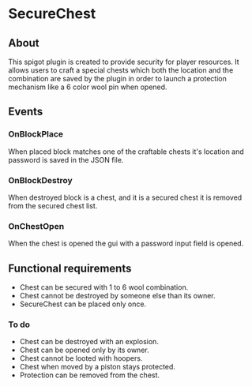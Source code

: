 # SecureChest
## About
This spigot plugin is created to provide security for player resources. It allows users to craft a special chests which
both the location and the combination are saved by the plugin in order to launch a protection mechanism 
like a 6 color wool pin when opened.
  
## Events
### OnBlockPlace
When placed block matches one of the craftable chests it's location and password is saved in the JSON file.
### OnBlockDestroy
When destroyed block is a chest, and it is a secured chest it is removed from the secured chest list.
### OnChestOpen
When the chest is opened the gui with a password input field is opened.

## Functional requirements
* Chest can be secured with 1 to 6 wool combination.
* Chest cannot be destroyed by someone else than its owner.
* SecureChest can be placed only once.

### To do
* Chest can be destroyed with an explosion.
* Chest can be opened only by its owner.
* Chest cannot be looted with hoopers.
* Chest when moved by a piston stays protected.
* Protection can be removed from the chest.
